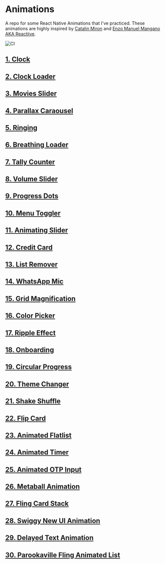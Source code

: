 # Animations

A repo for some React Native Animations that I've practiced. These animations are highly inspired by [Catalin Miron](https://www.youtube.com/c/CatalinMironDev/videos) and [Enzo Manuel Mangano AKA Reactiive](https://www.youtube.com/c/Reactiive).

![CI](https://github.com/kartikeyvaish/React-Native-Animations/actions/workflows/main.yml/badge.svg)

## [1. Clock](https://github.com/kartikeyvaish/Animations/tree/main/animations/Clock)

## [2. Clock Loader](https://github.com/kartikeyvaish/Animations/tree/main/animations/ClockLoader)

## [3. Movies Slider](https://github.com/kartikeyvaish/Animations/tree/main/animations/MoviesSlider)

## [4. Parallax Caraousel](https://github.com/kartikeyvaish/Animations/tree/main/animations/ParallaxCaraousel)

## [5. Ringing](https://github.com/kartikeyvaish/Animations/tree/main/animations/Ringing)

## [6. Breathing Loader](https://github.com/kartikeyvaish/Animations/tree/main/animations/BreathingLoader)

## [7. Tally Counter](https://github.com/kartikeyvaish/Animations/tree/main/animations/TallyCounter)

## [8. Volume Slider](https://github.com/kartikeyvaish/Animations/tree/main/animations/VolumeSlider)

## [9. Progress Dots](https://github.com/kartikeyvaish/Animations/tree/main/animations/ProgressDots)

## [10. Menu Toggler](https://github.com/kartikeyvaish/Animations/tree/main/animations/MenuToggler)

## [11. Animating Slider](https://github.com/kartikeyvaish/Animations/tree/main/animations/AnimatedSlider)

## [12. Credit Card](https://github.com/kartikeyvaish/Animations/tree/main/animations/CreditCard)

## [13. List Remover](https://github.com/kartikeyvaish/Animations/tree/main/animations/ListRemover)

## [14. WhatsApp Mic](https://github.com/kartikeyvaish/Animations/tree/main/animations/WhatsAppMic)

## [15. Grid Magnification](https://github.com/kartikeyvaish/Animations/tree/main/animations/Grid%20Magnification)

## [16. Color Picker](https://github.com/kartikeyvaish/Animations/tree/main/animations/ColorPicker)

## [17. Ripple Effect](https://github.com/kartikeyvaish/Animations/tree/main/animations/RippleEffect)

## [18. Onboarding](https://github.com/kartikeyvaish/Animations/tree/main/animations/Onboarding)

## [19. Circular Progress](https://github.com/kartikeyvaish/Animations/tree/main/animations/CircularProgress)

## [20. Theme Changer](https://github.com/kartikeyvaish/Animations/tree/main/animations/ThemeChanger)

## [21. Shake Shuffle](https://github.com/kartikeyvaish/Animations/tree/main/animations/ShakeItUp)

## [22. Flip Card](https://github.com/kartikeyvaish/Animations/tree/main/animations/FlipCard)

## [23. Animated Flatlist](https://github.com/kartikeyvaish/Animations/tree/main/animations/AnimatedFlatlist)

## [24. Animated Timer](https://github.com/kartikeyvaish/Animations/tree/main/animations/AnimatedTimer)

## [25. Animated OTP Input](https://github.com/kartikeyvaish/Animations/tree/main/animations/AnimatedOTPInput)

## [26. Metaball Animation](https://github.com/kartikeyvaish/Animations/tree/main/animations/MetaBallAnimation)

## [27. Fling Card Stack](https://github.com/kartikeyvaish/React-Native-Animations/tree/main/animations/FlingCardStack)

## [28. Swiggy New UI Animation](https://github.com/kartikeyvaish/React-Native-Animations/tree/main/animations/Swiggy)

## [29. Delayed Text Animation](https://github.com/kartikeyvaish/React-Native-Animations/tree/main/animations/DelayedText)

## [30. Parookaville Fling Animated List](https://github.com/kartikeyvaish/React-Native-Animations/tree/main/animations/ParookavilleFling)

